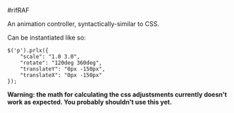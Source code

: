 #rifRAF

An animation controller, syntactically-similar to CSS.

Can be instantiated like so:

	$('p').prlx({
		"scale": "1.0 3.0",
		"rotate": "120deg 360deg",
		"translateY": "0px -150px",
		"translateX": "0px -150px"
	});

__Warning: the math for calculating the css adjustsments currently doesn't work as expected. You probably shouldn't use this yet.__